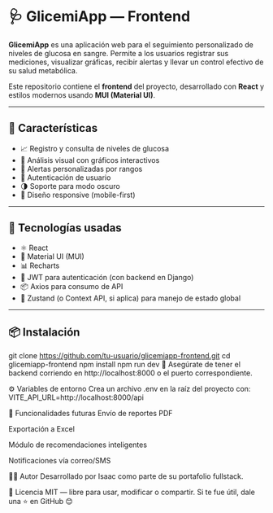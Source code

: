 # 🩺 GlicemiApp — Frontend

**GlicemiApp** es una aplicación web para el seguimiento personalizado de niveles de glucosa en sangre. Permite a los usuarios registrar sus mediciones, visualizar gráficas, recibir alertas y llevar un control efectivo de su salud metabólica.

Este repositorio contiene el **frontend** del proyecto, desarrollado con **React** y estilos modernos usando **MUI (Material UI)**.

---

## 🚀 Características

- 📈 Registro y consulta de niveles de glucosa
- 🧠 Análisis visual con gráficos interactivos
- 🔔 Alertas personalizadas por rangos
- 👤 Autenticación de usuario
- 🌗 Soporte para modo oscuro
- 📱 Diseño responsive (mobile-first)

---

## 🧪 Tecnologías usadas

- ⚛️ React
- 💅 Material UI (MUI)
- 📊 Recharts
- 🔐 JWT para autenticación (con backend en Django)
- 📦 Axios para consumo de API
- 🧠 Zustand (o Context API, si aplica) para manejo de estado global

---

## 📦 Instalación

git clone https://github.com/tu-usuario/glicemiapp-frontend.git
cd glicemiapp-frontend
npm install
npm run dev
🔐 Asegúrate de tener el backend corriendo en http://localhost:8000 o el puerto correspondiente.

⚙️ Variables de entorno
Crea un archivo .env en la raíz del proyecto con:
VITE_API_URL=http://localhost:8000/api

🔧 Funcionalidades futuras
Envío de reportes PDF

Exportación a Excel

Módulo de recomendaciones inteligentes

Notificaciones vía correo/SMS

🧑‍💻 Autor
Desarrollado por Isaac como parte de su portafolio fullstack.

📄 Licencia
MIT — libre para usar, modificar o compartir.
Si te fue útil, dale una ⭐ en GitHub 😊
